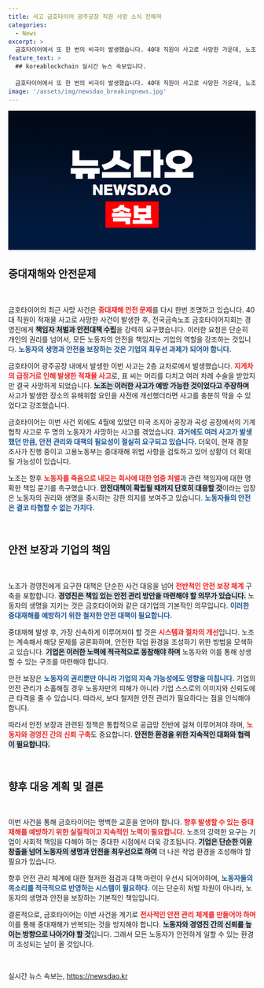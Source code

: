 ```yaml
---
title: 사고 금호타이어 광주공장 직원 사망 소식 전해져
categories:
  - News
excerpt: >
  금호타이어에서 또 한 번의 비극이 발생했습니다. 40대 직원이 사고로 사망한 가운데, 노조는 경영진의 책임을 묻고 중대재해로 검찰에 고발했습니다. 과연 후속 조치는?
feature_text: >
  ## koreablockchain 실시간 뉴스 속보입니다.

  금호타이어에서 또 한 번의 비극이 발생했습니다. 40대 직원이 사고로 사망한 가운데, 노조는 경영진의 책임을 묻고 중대재해로 검찰에 고발했습니다. 과연 후속 조치는?
image: '/assets/img/newsdao_breakingnews.jpg'
---
```


<p><img src="/assets/img/newsdao_breakingnews.jpg" alt="koreablockchain 속보" /></p>

<h2 data-ke-size="size26">중대재해와 안전문제</h2>

<p data-ke-size="size16">&nbsp;</p>

<p>금호타이어의 최근 사망 사건은 <b><span style="color: #ee2323;">중대재해 안전 문제</span></b>를 다시 한번 조명하고 있습니다. 40대 직원이 적재물 사고로 사망한 사건이 발생한 후, 전국금속노조 금호타이어지회는 경영진에게 <b><span style="background-color: #21538527;">책임자 처벌과 안전대책 수립</span></b>을 강력히 요구했습니다. 이러한 요청은 단순히 개인의 권리를 넘어서, 모든 노동자의 안전을 책임지는 기업의 역할을 강조하는 것입니다. <b><span style="color: #1a5490;">노동자의 생명과 안전을 보장하는 것은 기업의 최우선 과제가 되어야 합니다.</span></b> </p>

<p>금호타이어 광주공장 내에서 발생한 이번 사고는 2층 교차로에서 발생했습니다. <b><span style="color: #ee2323;">지게차의 급정거로 인해 발생한 적재물 사고</span></b>로, 표 씨는 머리를 다치고 여러 차례 수술을 받았지만 결국 사망하게 되었습니다. <b><span style="background-color: #21538527;">노조는 이러한 사고가 예방 가능한 것이었다고 주장하며</span></b> 사고가 발생한 장소의 유해위험 요인을 사전에 개선했더라면 사고를 충분히 막을 수 있었다고 강조했습니다. </p>

<p>금호타이어는 이번 사건 외에도 4월에 있었던 미국 조지아 공장과 곡성 공장에서의 기계 협착 사고로 두 명의 노동자가 사망하는 사고를 겪었습니다. <b><span style="color: #1a5490;">과거에도 여러 사고가 발생했던 만큼, 안전 관리와 대책의 필요성이 절실히 요구되고 있습니다.</span></b> 더욱이, 현재 경찰 조사가 진행 중이고 고용노동부는 중대재해 위법 사항을 검토하고 있어 상황이 더 확대될 가능성이 있습니다.</p>

<p>노조는 향후 <b><span style="color: #ee2323;">노동자를 죽음으로 내모는 회사에 대한 엄중 처벌</span></b>과 관련 책임자에 대한 명확한 책임 묻기를 촉구했습니다. <b><span style="background-color: #21538527;">안전대책이 확립될 때까지 단호히 대응할 것</span></b>이라는 입장은 노동자의 권리와 생명을 중시하는 강한 의지를 보여주고 있습니다. <b><span style="color: #1a5490;">노동자들의 안전은 결코 타협할 수 없는 가치다.</span></b></p>

<p data-ke-size="size16">&nbsp;</p>

<h2 data-ke-size="size26">안전 보장과 기업의 책임</h2>

<p data-ke-size="size16">&nbsp;</p>

<p>노조가 경영진에게 요구한 대책은 단순한 사건 대응을 넘어 <b><span style="color: #ee2323;">전반적인 안전 보장 체계</span></b> 구축을 포함합니다. <b><span style="background-color: #21538527;">경영진은 책임 있는 안전 관리 방안을 마련해야 할 의무가 있습니다.</span></b> 노동자의 생명을 지키는 것은 금호타이어와 같은 대기업의 기본적인 의무입니다. <b><span style="color: #1a5490;">이러한 중대재해를 예방하기 위한 철저한 안전 대책이 필요합니다.</span></b></p>

<p>중대재해 발생 후, 가장 신속하게 이루어져야 할 것은 <b><span style="color: #ee2323;">시스템과 절차의 개선</span></b>입니다. 노조는 계속해서 해당 문제를 공론화하며, 안전한 작업 환경을 조성하기 위한 방법을 모색하고 있습니다. <b><span style="background-color: #21538527;">기업은 이러한 노력에 적극적으로 동참해야 하며</span></b> 노동자와 이를 통해 상생할 수 있는 구조를 마련해야 합니다.</p>

<p>안전 보장은 <b><span style="color: #1a5490;">노동자의 권리뿐만 아니라 기업의 지속 가능성에도 영향을 미칩니다.</span></b> 기업의 안전 관리가 소홀해질 경우 노동자만의 피해가 아니라 기업 스스로의 이미지와 신뢰도에 큰 타격을 줄 수 있습니다. 따라서, 보다 철저한 안전 관리가 필요하다는 점을 인식해야 합니다.</p>

<p>따라서 안전 보장과 관련된 정책은 통합적으로 공급망 전반에 걸쳐 이루어져야 하며, <b><span style="color: #ee2323;">노동자와 경영진 간의 신뢰 구축</span></b>도 중요합니다. <b><span style="background-color: #21538527;">안전한 환경을 위한 지속적인 대화와 협력이 필요합니다.</span></b></p>

<p data-ke-size="size16">&nbsp;</p>

<h2 data-ke-size="size26">향후 대응 계획 및 결론</h2>

<p data-ke-size="size16">&nbsp;</p>

<p>이번 사건을 통해 금호타이어는 명백한 교훈을 얻어야 합니다. <b><span style="color: #ee2323;">향후 발생할 수 있는 중대재해를 예방하기 위한 실질적이고 지속적인 노력이 필요합니다.</span></b> 노조의 강력한 요구는 기업이 사회적 책임을 다해야 하는 중대한 시점에서 더욱 강조됩니다. <b><span style="background-color: #21538527;">기업은 단순한 이윤 창출을 넘어 노동자의 생명과 안전을 최우선으로 하여</span></b> 더 나은 작업 환경을 조성해야 할 필요가 있습니다.</p>

<p>향후 안전 관리 체계에 대한 철저한 점검과 대책 마련이 우선시 되어야하며, <b><span style="color: #1a5490;">노동자들의 목소리를 적극적으로 반영하는 시스템이 필요하다.</span></b> 이는 단순히 처벌 차원이 아니라, 노동자의 생명과 안전을 보장하는 기본적인 책임입니다.</p>

<p>결론적으로, 금호타이어는 이번 사건을 계기로 <b><span style="color: #ee2323;">전사적인 안전 관리 체계를 만들어야 하며</span></b> 이를 통해 중대재해가 반복되는 것을 방지해야 합니다. <b><span style="background-color: #21538527;">노동자와 경영진 간의 신뢰를 높이는 방향으로 나아가야 할 것</span></b>입니다. 그래서 모든 노동자가 안전하게 일할 수 있는 환경이 조성되는 날이 올 것입니다.</p>

<p data-ke-size="size16">&nbsp;</p>
실시간 뉴스 속보는, <a href="https://newsdao.kr" rel="dofollow">https://newsdao.kr</a>


